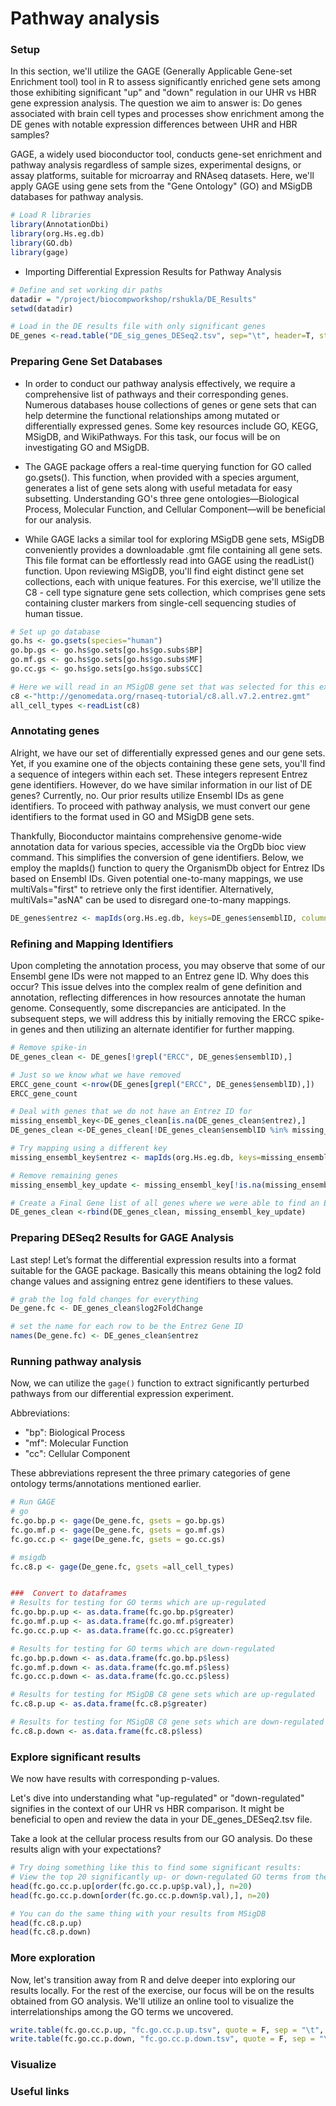 # Pathway analysis
### Setup
In this section, we'll utilize the GAGE (Generally Applicable Gene-set Enrichment tool) tool in R to assess significantly enriched gene sets among those exhibiting significant "up" and "down" regulation in our UHR vs HBR gene expression analysis. The question we aim to answer is: Do genes associated with brain cell types and processes show enrichment among the DE genes with notable expression differences between UHR and HBR samples?

GAGE, a widely used bioconductor tool, conducts gene-set enrichment and pathway analysis regardless of sample sizes, experimental designs, or assay platforms, suitable for microarray and RNAseq datasets. Here, we'll apply GAGE using gene sets from the "Gene Ontology" (GO) and MSigDB databases for pathway analysis.

```R
# Load R libraries 
library(AnnotationDbi)
library(org.Hs.eg.db)
library(GO.db)
library(gage)
```
- Importing Differential Expression Results for Pathway Analysis
```R
# Define and set working dir paths
datadir = "/project/biocompworkshop/rshukla/DE_Results"
setwd(datadir)

# Load in the DE results file with only significant genes
DE_genes <-read.table("DE_sig_genes_DESeq2.tsv", sep="\t", header=T, stringsAsFactors = F)
```
### Preparing Gene Set Databases
- In order to conduct our pathway analysis effectively, we require a comprehensive list of pathways and their corresponding genes. Numerous databases house collections of genes or gene sets that can help determine the functional relationships among mutated or differentially expressed genes. Some key resources include GO, KEGG, MSigDB, and WikiPathways. For this task, our focus will be on investigating GO and MSigDB.

- The GAGE package offers a real-time querying function for GO called go.gsets(). This function, when provided with a species argument, generates a list of gene sets along with useful metadata for easy subsetting. Understanding GO's three gene ontologies—Biological Process, Molecular Function, and Cellular Component—will be beneficial for our analysis.

- While GAGE lacks a similar tool for exploring MSigDB gene sets, MSigDB conveniently provides a downloadable .gmt file containing all gene sets. This file format can be effortlessly read into GAGE using the readList() function. Upon reviewing MSigDB, you'll find eight distinct gene set collections, each with unique features. For this exercise, we'll utilize the C8 - cell type signature gene sets collection, which comprises gene sets containing cluster markers from single-cell sequencing studies of human tissue.

```R
# Set up go database
go.hs <- go.gsets(species="human")
go.bp.gs <- go.hs$go.sets[go.hs$go.subs$BP]
go.mf.gs <- go.hs$go.sets[go.hs$go.subs$MF]
go.cc.gs <- go.hs$go.sets[go.hs$go.subs$CC]

# Here we will read in an MSigDB gene set that was selected for this exercise. 
c8 <-"http://genomedata.org/rnaseq-tutorial/c8.all.v7.2.entrez.gmt"
all_cell_types <-readList(c8)
```
### Annotating genes
Alright, we have our set of differentially expressed genes and our gene sets. Yet, if you examine one of the objects containing these gene sets, you'll find a sequence of integers within each set. These integers represent Entrez gene identifiers. However, do we have similar information in our list of DE genes? Currently, no. Our prior results utilize Ensembl IDs as gene identifiers. To proceed with pathway analysis, we must convert our gene identifiers to the format used in GO and MSigDB gene sets.

Thankfully, Bioconductor maintains comprehensive genome-wide annotation data for various species, accessible via the OrgDb bioc view command. This simplifies the conversion of gene identifiers. Below, we employ the mapIds() function to query the OrganismDb object for Entrez IDs based on Ensembl IDs. Given potential one-to-many mappings, we use multiVals="first" to retrieve only the first identifier. Alternatively, multiVals="asNA" can be used to disregard one-to-many mappings.

```R
DE_genes$entrez <- mapIds(org.Hs.eg.db, keys=DE_genes$ensemblID, column="ENTREZID", keytype="ENSEMBL", multiVals="first")
```
### Refining and Mapping Identifiers
Upon completing the annotation process, you may observe that some of our Ensembl gene IDs were not mapped to an Entrez gene ID. Why does this occur? This issue delves into the complex realm of gene definition and annotation, reflecting differences in how resources annotate the human genome. Consequently, some discrepancies are anticipated. In the subsequent steps, we will address this by initially removing the ERCC spike-in genes and then utilizing an alternate identifier for further mapping.

```R
# Remove spike-in
DE_genes_clean <- DE_genes[!grepl("ERCC", DE_genes$ensemblID),]

# Just so we know what we have removed 
ERCC_gene_count <-nrow(DE_genes[grepl("ERCC", DE_genes$ensemblID),])
ERCC_gene_count

# Deal with genes that we do not have an Entrez ID for 
missing_ensembl_key<-DE_genes_clean[is.na(DE_genes_clean$entrez),]
DE_genes_clean <-DE_genes_clean[!DE_genes_clean$ensemblID %in% missing_ensembl_key$ensemblID,]

# Try mapping using a different key
missing_ensembl_key$entrez <- mapIds(org.Hs.eg.db, keys=missing_ensembl_key$Symbol, column="ENTREZID", keytype="SYMBOL", multiVal='first')

# Remove remaining genes 
missing_ensembl_key_update <- missing_ensembl_key[!is.na(missing_ensembl_key$entrez),]

# Create a Final Gene list of all genes where we were able to find an Entrez ID (using two approaches)
DE_genes_clean <-rbind(DE_genes_clean, missing_ensembl_key_update)
```
### Preparing DESeq2 Results for GAGE Analysis
Last step! Let’s format the differential expression results into a format suitable for the GAGE package. Basically this means obtaining the log2 fold change values and assigning entrez gene identifiers to these values.

```R
# grab the log fold changes for everything
De_gene.fc <- DE_genes_clean$log2FoldChange

# set the name for each row to be the Entrez Gene ID
names(De_gene.fc) <- DE_genes_clean$entrez
```
### Running pathway analysis
Now, we can utilize the `gage()` function to extract significantly perturbed pathways from our differential expression experiment.

Abbreviations:
- "bp": Biological Process
- "mf": Molecular Function
- "cc": Cellular Component

These abbreviations represent the three primary categories of gene ontology terms/annotations mentioned earlier.

```R
# Run GAGE
# go 
fc.go.bp.p <- gage(De_gene.fc, gsets = go.bp.gs)
fc.go.mf.p <- gage(De_gene.fc, gsets = go.mf.gs)
fc.go.cc.p <- gage(De_gene.fc, gsets = go.cc.gs)

# msigdb
fc.c8.p <- gage(De_gene.fc, gsets =all_cell_types)


###  Convert to dataframes 
# Results for testing for GO terms which are up-regulated
fc.go.bp.p.up <- as.data.frame(fc.go.bp.p$greater)
fc.go.mf.p.up <- as.data.frame(fc.go.mf.p$greater)
fc.go.cc.p.up <- as.data.frame(fc.go.cc.p$greater)

# Results for testing for GO terms which are down-regulated
fc.go.bp.p.down <- as.data.frame(fc.go.bp.p$less)
fc.go.mf.p.down <- as.data.frame(fc.go.mf.p$less)
fc.go.cc.p.down <- as.data.frame(fc.go.cc.p$less)

# Results for testing for MSigDB C8 gene sets which are up-regulated
fc.c8.p.up <- as.data.frame(fc.c8.p$greater)

# Results for testing for MSigDB C8 gene sets which are down-regulated
fc.c8.p.down <- as.data.frame(fc.c8.p$less)
```
### Explore significant results
We now have results with corresponding p-values.

Let's dive into understanding what "up-regulated" or "down-regulated" signifies in the context of our UHR vs HBR comparison. It might be beneficial to open and review the data in your DE_genes_DESeq2.tsv file.

Take a look at the cellular process results from our GO analysis. Do these results align with your expectations?

```R
# Try doing something like this to find some significant results:
# View the top 20 significantly up- or down-regulated GO terms from the Cellular Component Ontology
head(fc.go.cc.p.up[order(fc.go.cc.p.up$p.val),], n=20)
head(fc.go.cc.p.down[order(fc.go.cc.p.down$p.val),], n=20)

# You can do the same thing with your results from MSigDB
head(fc.c8.p.up)
head(fc.c8.p.down)
```
### More exploration
Now, let's transition away from R and delve deeper into exploring our results locally. For the rest of the exercise, our focus will be on the results obtained from GO analysis. We'll utilize an online tool to visualize the interrelationships among the GO terms we uncovered.

```R
write.table(fc.go.cc.p.up, "fc.go.cc.p.up.tsv", quote = F, sep = "\t", col.names = T, row.names = T)
write.table(fc.go.cc.p.down, "fc.go.cc.p.down.tsv", quote = F, sep = "\t", col.names = T, row.names = T)
```
### Visualize


### Useful links
